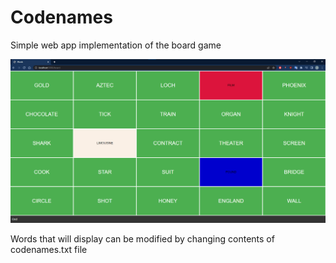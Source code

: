 # Codenames
 Simple web app implementation of the board game

![Codenames](/demo_screenshot.png?raw=true)


Words that will display can be modified by changing contents of codenames.txt file
